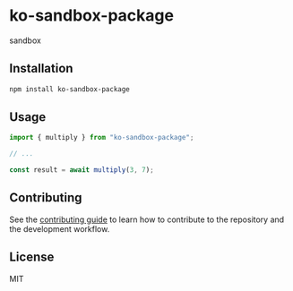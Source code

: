 # ko-sandbox-package

sandbox

## Installation

```sh
npm install ko-sandbox-package
```

## Usage

```js
import { multiply } from "ko-sandbox-package";

// ...

const result = await multiply(3, 7);
```

## Contributing

See the [contributing guide](CONTRIBUTING.md) to learn how to contribute to the repository and the development workflow.

## License

MIT
